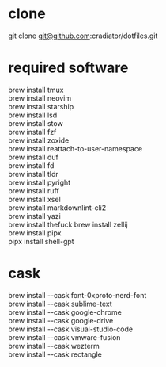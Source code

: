 # clone

git clone <git@github.com>:cradiator/dotfiles.git

# required software

brew install tmux  
brew install neovim  
brew install starship  
brew install lsd  
brew install stow  
brew install fzf  
brew install zoxide  
brew install reattach-to-user-namespace  
brew install duf  
brew install fd  
brew install tldr  
brew install pyright  
brew install ruff  
brew install xsel  
brew install markdownlint-cli2  
brew install yazi  
brew install thefuck
brew install zellij  
brew install pipx  
pipx install shell-gpt  

# cask

brew install --cask font-0xproto-nerd-font  
brew install --cask sublime-text  
brew install --cask google-chrome  
brew install --cask google-drive  
brew install --cask visual-studio-code  
brew install --cask vmware-fusion  
brew install --cask wezterm  
brew install --cask rectangle  
